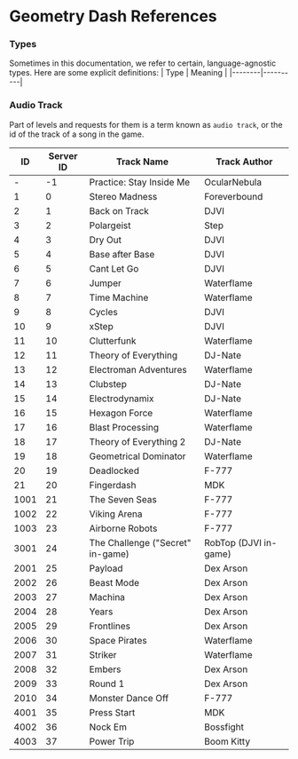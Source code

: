 # Geometry Dash References

### Types
Sometimes in this documentation, we refer to certain, language-agnostic types. Here are some explicit definitions:
|  Type  |  Meaning |
|--------|----------|

### Audio Track

Part of levels and requests for them is a term known as `audio track`, or the id of the track of a song in the game.

|  ID  | Server ID |       Track Name       |     Track Author      |
|------|-----------|------------------------|-----------------------
| -    | -1        | Practice: Stay Inside Me         | OcularNebula
| 1    | 0         | Stereo Madness         | Foreverbound
| 2    | 1         | Back on Track          | DJVI
| 3    | 2         | Polargeist             | Step
| 4    | 3         | Dry Out                | DJVI
| 5    | 4         | Base after Base        | DJVI
| 6    | 5         | Cant Let Go            | DJVI
| 7    | 6         | Jumper                 | Waterflame
| 8    | 7         | Time Machine           | Waterflame
| 9    | 8         | Cycles                 | DJVI
| 10   | 9         | xStep                  | DJVI
| 11   | 10        | Clutterfunk            | Waterflame
| 12   | 11        | Theory of Everything   | DJ-Nate
| 13   | 12        | Electroman Adventures  | Waterflame
| 14   | 13        | Clubstep               | DJ-Nate
| 15   | 14        | Electrodynamix         | DJ-Nate
| 16   | 15        | Hexagon Force          | Waterflame
| 17   | 16        | Blast Processing       | Waterflame
| 18   | 17        | Theory of Everything 2 | DJ-Nate
| 19   | 18        | Geometrical Dominator  | Waterflame
| 20   | 19        | Deadlocked             | F-777
| 21   | 20        | Fingerdash             | MDK
| 1001 | 21        | The Seven Seas         | F-777
| 1002 | 22        | Viking Arena           | F-777
| 1003 | 23        | Airborne Robots        | F-777
| 3001 | 24        | The Challenge ("Secret" in-game) | RobTop (DJVI in-game)
| 2001 | 25        | Payload                | Dex Arson
| 2002 | 26        | Beast Mode             | Dex Arson
| 2003 | 27        | Machina                | Dex Arson
| 2004 | 28        | Years                  | Dex Arson
| 2005 | 29        | Frontlines             | Dex Arson
| 2006 | 30        | Space Pirates          | Waterflame
| 2007 | 31        | Striker                | Waterflame
| 2008 | 32        | Embers                 | Dex Arson
| 2009 | 33        | Round 1                | Dex Arson
| 2010 | 34        | Monster Dance Off      | F-777
| 4001 | 35        | Press Start            | MDK
| 4002 | 36        | Nock Em                | Bossfight
| 4003 | 37        | Power Trip             | Boom Kitty
